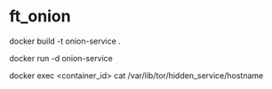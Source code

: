 # ft_onion

docker build -t onion-service .

docker run -d onion-service

docker exec <container_id> cat /var/lib/tor/hidden_service/hostname